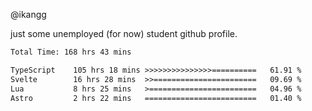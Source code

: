 @ikangg

just some unemployed (for now) student github profile.

<!--START_SECTION:waka-->

```txt
Total Time: 168 hrs 43 mins

TypeScript    105 hrs 18 mins >>>>>>>>>>>>>>>==========   61.91 %
Svelte        16 hrs 28 mins  >>=======================   09.69 %
Lua           8 hrs 25 mins   >========================   04.96 %
Astro         2 hrs 22 mins   =========================   01.40 %
```

<!--END_SECTION:waka-->
